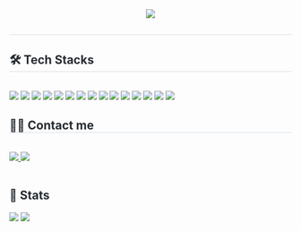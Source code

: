 <div align= "center">
   <img src="https://capsule-render.vercel.app/api?type=transparent&color=gradient&height=120&text=Farmer's%20Code%20Farm&animation=fadeIn&fontColor=9edb1a&fontSize=60" />
   </div>
   <div style="text-align: left;"> 
   <h2 style="border-bottom: 1px solid #d8dee4; color: #282d33;">  </h2>  
   <div style="font-weight: 700; font-size: 15px; text-align: left; color: #282d33;">  </div> 
   </div>
   <div style="text-align: left;">
   <h2 style="border-bottom: 1px solid #d8dee4; color: #282d33;"> 🛠️ Tech Stacks </h2> <br> 
   <div style="margin: ; text-align: left;" "text-align: left;"> <img src="https://img.shields.io/badge/Tensorflow-FF6F00?style=for-the-badge&logo=Tensorflow&logoColor=white">
         <img src="https://img.shields.io/badge/MySQL-4479A1?style=for-the-badge&logo=MySQL&logoColor=white">
         <img src="https://img.shields.io/badge/Bootstrap-7952B3?style=for-the-badge&logo=Bootstrap&logoColor=white">
         <img src="https://img.shields.io/badge/Django-092E20?style=for-the-badge&logo=Django&logoColor=white">
         <img src="https://img.shields.io/badge/Git-F05032?style=for-the-badge&logo=Git&logoColor=white">
         <img src="<https://img.shields.io/badge/Python-3776AB?style=for-the-badge&logo=Python&logoColor=white>">
         <img src="<https://img.shields.io/badge/PyTorch-EE4C2C?style=for-the-badge&logo=PyTorch&logoColor=white>">
         <img src="<https://img.shields.io/badge/Flask-000000?style=for-the-badge&logo=Flask&logoColor=white>">
         <img src="<https://img.shields.io/badge/Amazon> S3-569A31?&style=for-the-badge&logo=Amazon S3&logoColor=white">
         <img src="https://img.shields.io/badge/html5-%23E34F26.svg?&style=for-the-badge&logo=html5&logoColor=white" />
      <img src="https://img.shields.io/badge/css3-%231572B6.svg?&style=for-the-badge&logo=css3&logoColor=white" />
         <img src="https://img.shields.io/badge/python-%233776AB.svg?&style=for-the-badge&logo=python&logoColor=white" />
      	<img src="https://img.shields.io/badge/flask-%23000000.svg?&style=for-the-badge&logo=flask&logoColor=white" />
      <img src="https://img.shields.io/badge/fastapi-%23009688.svg?&style=for-the-badge&logo=fastapi&logoColor=white" />
      <img src="https://img.shields.io/badge/django-%23092E20.svg?&style=for-the-badge&logo=django&logoColor=white" />
         </div>
   </div>
    <div style="text-align: left;">
   <h2 style="border-bottom: 1px solid #d8dee4; color: #282d33;"> 🧑‍💻 Contact me </h2> <br> 
   <div style="text-align: left;"> <a href=https://velog.io/@gkw314/posts> <img src="https://img.shields.io/badge/Velog-20C997?style=for-the-badge&logo=Velog&logoColor=white&link=https://velog.io/@gkw314/posts"> </a>
        <a href=mailto:go980314@gmail.com> <img src="https://img.shields.io/badge/Gmail-EA4335?style=for-the-badge&logo=Gmail&logoColor=white&link=mailto:go980314@gmail.com"> </a>
         </div>  <br> 
   <div style="text-align: left;">  </div> 
   </div>
   <div style="text-align: left;">
  <h2 style="border-bottom: 1px solid #; color: #282d33;"> 🏅 Stats </h2> 
       <div style="text-align: left;"> 
             <img src="https://github-readme-stats.vercel.app/api/top-langs/?username=Baehyeonu&layout=compact&hide=javascript,css,scss&langs_count=8"/>
<img src=https://github-readme-stats.vercel.app/api?username=gkw314&show_icons=true
         /> </div> 
   </div>
